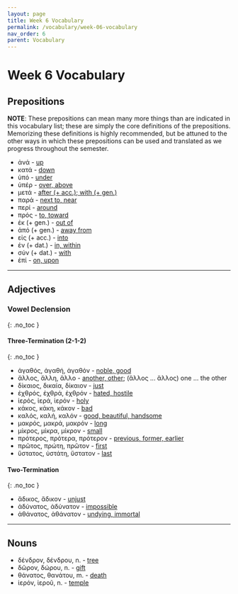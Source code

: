 ```yaml
---
layout: page
title: Week 6 Vocabulary
permalink: /vocabulary/week-06-vocabulary
nav_order: 6
parent: Vocabulary
---
```


# Week 6 Vocabulary

## Prepositions

**NOTE**: These prepositions can mean many more things than are indicated in this vocabulary list; these are simply the core definitions of the prepositions. Memorizing these definitions is highly recommended, but be attuned to the other ways in which these prepositions can be used and translated as we progress throughout the semester.

* ἀνά - [up](https://logeion.uchicago.edu/ἀνά)
* κατά - [down](https://logeion.uchicago.edu/κατά)
* ὑπό - [under](https://logeion.uchicago.edu/ὑπό)
* ὑπέρ - [over, above](https://logeion.uchicago.edu/ὑπέρ)
* μετά - [after (+ acc.); with (+ gen.)](https://logeion.uchicago.edu/μετά)
* παρά - [next to, near](https://logeion.uchicago.edu/παρά)
* περί - [around](https://logeion.uchicago.edu/περί)
* πρός - [to, toward](https://logeion.uchicago.edu/πρός)
* ἐκ (+ gen.) - [out of](https://logeion.uchicago.edu/ἐκ)
* ἀπό (+ gen.) - [away from](https://logeion.uchicago.edu/ἀπό)
* εἰς (+ acc.) - [into](https://logeion.uchicago.edu/εἰς)
* ἐν (+ dat.) - [in, within](https://logeion.uchicago.edu/ἐν)
* σύν (+ dat.) - [with](https://logeion.uchicago.edu/σύν)
* ἐπί - [on, upon](https://logeion.uchicago.edu/ἐπί)

***

## Adjectives

### Vowel Declension
{: .no_toc }

#### Three-Termination (2-1-2)
{: .no_toc }
* ἀγαθός, ἀγαθή, ἀγαθόν - [noble, good](https://logeion.uchicago.edu/ἀγαθός)
* ἄλλος, ἄλλη, ἄλλο - [another, other](https://logeion.uchicago.edu/ἄλλος); (ἄλλος ... ἄλλος) one ... the other
* δίκαιος, δικαία, δίκαιον - [just](https://logeion.uchicago.edu/δίκαιος)
* ἐχθρός, ἐχθρά, ἐχθρόν - [hated, hostile](https://logeion.uchicago.edu/ἐχθρός)
* ἱερός, ἱερά, ἱερόν - [holy](https://logeion.uchicago.edu/ἱερός)
* κάκος, κάκη, κάκον - [bad](https://logeion.uchicago.edu/κάκος)
* καλός, καλή, καλόν - [good, beautiful, handsome](https://logeion.uchicago.edu/καλός)
* μακρός, μακρά, μακρόν - [long](https://logeion.uchicago.edu/μακρός)
* μίκρος, μίκρα, μίκρον - [small](https://logeion.uchicago.edu/μίκρος)
* πρότερος, πρότερα, πρότερον - [previous, former, earlier](https://logeion.uchicago.edu/πρότερος)
* πρῶτος, πρώτη, πρῶτον - [first](https://logeion.uchicago.edu/πρῶτος)
* ὕστατος, ὑστάτη, ὕστατον - [last](https://logeion.uchicago.edu/ὕστατος)

#### Two-Termination
{: .no_toc }
* ἄδικος, ἄδικον - [unjust](https://logeion.uchicago.edu/ἄδικος)
* ἀδύνατος, ἀδύνατον - [impossible](https://logeion.uchicago.edu/ἀδύνατος)
* ἀθάνατος, ἀθάνατον - [undying, immortal](https://logeion.uchicago.edu/ἀθάνατος)

***

## Nouns

* δένδρον, δένδρου, n. - [tree](https://logeion.uchicago.edu/δένδρον)
* δῶρον, δώρου, n. - [gift](https://logeion.uchicago.edu/δῶρον)
* θάνατος, θανάτου, m. - [death](https://logeion.uchicago.edu/θάνατος)
* ἱερόν, ἱεροῦ, n. - [temple](https://logeion.uchicago.edu/ἱερός)